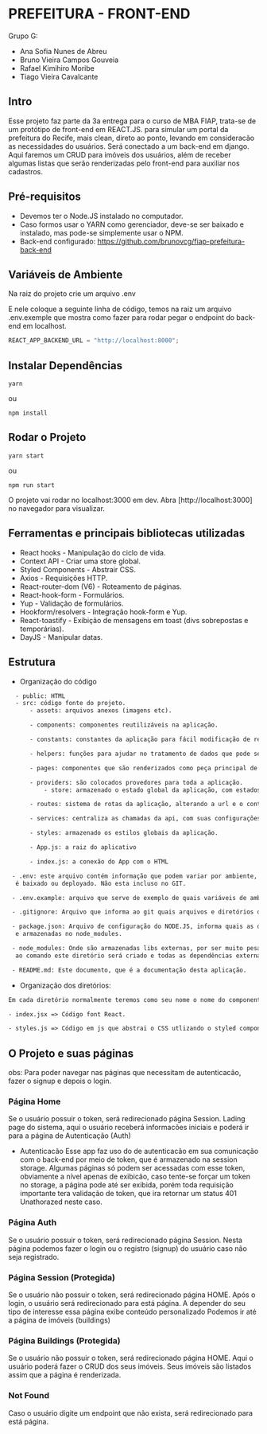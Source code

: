 # PREFEITURA - FRONT-END

Grupo G:

- Ana Sofia Nunes de Abreu
- Bruno Vieira Campos Gouveia
- Rafael Kimihiro Moribe
- Tiago Vieira Cavalcante

## Intro

Esse projeto faz parte da 3a entrega para o curso de MBA FIAP, trata-se de um protótipo de front-end em REACT.JS.
para simular um portal da prefeitura do Recife, mais clean, direto ao ponto, levando em consideracão as necessidades do usuários.
Será conectado a um back-end em django. Aqui faremos um CRUD para imóveis dos usuários, além de receber algumas listas que serão
renderizadas pelo front-end para auxiliar nos cadastros.

## Pré-requisitos

- Devemos ter o Node.JS instalado no computador.
- Caso formos usar o YARN como gerenciador, deve-se ser baixado e instalado, mas pode-se simplemente usar o NPM.
- Back-end configurado: https://github.com/brunovcg/fiap-prefeitura-back-end

## Variáveis de Ambiente

Na raiz do projeto crie um arquivo .env

E nele coloque a seguinte linha de código, temos na raiz um arquivo .env.exemple que mostra como fazer para rodar pegar o endpoint do
back-end em localhost.

```js
REACT_APP_BACKEND_URL = "http://localhost:8000";
```

## Instalar Dependências

```shell
yarn
```

ou

```shell
npm install
```

## Rodar o Projeto

```shell
yarn start
```

ou

```shell
npm run start
```

O projeto vai rodar no localhost:3000 em dev.
Abra [http://localhost:3000] no navegador para visualizar.

## Ferramentas e principais bibliotecas utilizadas

- React hooks - Manipulação do ciclo de vida.
- Context API - Criar uma store global.
- Styled Components - Abstrair CSS.
- Axios - Requisições HTTP.
- React-router-dom (V6) - Roteamento de páginas.
- React-hook-form - Formulários.
- Yup - Validação de formulários.
- Hookform/resolvers - Integração hook-form e Yup.
- React-toastify - Exibição de mensagens em toast (divs sobrepostas e temporárias).
- DayJS - Manipular datas.

## Estrutura

- Organização do código

```txt
  - public: HTML
  - src: código fonte do projeto.
      - assets: arquivos anexos (imagens etc).

      - components: componentes reutilizáveis na aplicação.

      - constants: constantes da aplicação para fácil modificação de regras de negócio.

      - helpers: funções para ajudar no tratamento de dados que pode ser reutilizáveis.

      - pages: componentes que são renderizados como peça principal de cada endpoint.

      - providers: são colocados provedores para toda a aplicação.
          - store: armazenado o estado global da aplicação, com estados e funções para modifica-lós.

      - routes: sistema de rotas da aplicação, alterando a url e o conteudo exibido.

      - services: centraliza as chamadas da api, com suas configurações.

      - styles: armazenado os estilos globais da aplicação.

      - App.js: a raiz do aplicativo

      - index.js: a conexão do App com o HTML

 - .env: este arquivo contém informação que podem variar por ambiente, por isso devem ser criados sempre que o projeto
  é baixado ou deployado. Não esta incluso no GIT.

 - .env.example: arquivo que serve de exemplo de quais variáveis de ambiente são necessárias no .env

 - .gitignore: Arquivo que informa ao git quais arquivos e diretórios devem ser ignorados.

 - package.json: Arquivo de configuração do NODE.JS, informa quais as dependências do porjeto, que serão baixadas
  e armazenadas no node_modules.

 - node_modules: Onde são armazenadas libs externas, por ser muito pesado é ignorado pelo GIT, mas com as informações do package.json,
  ao comando este diretório será criado e todas as dependências externas armazenadas aqui.

 - README.md: Este documento, que é a documentação desta aplicação.
```

- Organização dos diretórios:

```txt
Em cada diretório normalmente teremos como seu nome o nome do componente, dentro destes:

- index.jsx => Código font React.

- styles.js => Código em js que abstrai o CSS utlizando o styled components.

```

## O Projeto e suas páginas

obs: Para poder navegar nas páginas que necessitam de autenticacão, fazer o signup e depois o login.

### Página Home

Se o usuário possuir o token, será redirecionado página Session.
Lading page do sistema, aqui o usuário receberá informacões iniciais e poderá ir para a página de Autenticação (Auth)

- Autenticacão
  Esse app faz uso do de autenticacão em sua comunicação com o back-end por meio de token, que é armazenado na session storage.
  Algumas páginas só podem ser acessadas com esse token, obviamente a nível apenas de exibicão, caso tente-se forçar um token no storage, a página pode até
  ser exibida, porém toda requisição importante tera validação de token, que ira retornar um status 401 Unathorazed neste caso.

### Página Auth

Se o usuário possuir o token, será redirecionado página Session.
Nesta página podemos fazer o login ou o registro (signup) do usuário caso não seja registrado.

### Página Session (Protegida)

Se o usuário não possuir o token, será redirecionado página HOME.
Após o login, o usuário será redirecionado para está página. A depender do seu tipo de interesse essa página exibe conteúdo personalizado
Podemos ir até a página de imóveis (buildings)

### Página Buildings (Protegida)

Se o usuário não possuir o token, será redirecionado página HOME.
Aqui o usuário poderá fazer o CRUD dos seus imóveis.
Seus imóveis são listados assim que a página é renderizada.

### Not Found

Caso o usuário digite um endpoint que não exista, será redirecionado para está página.
